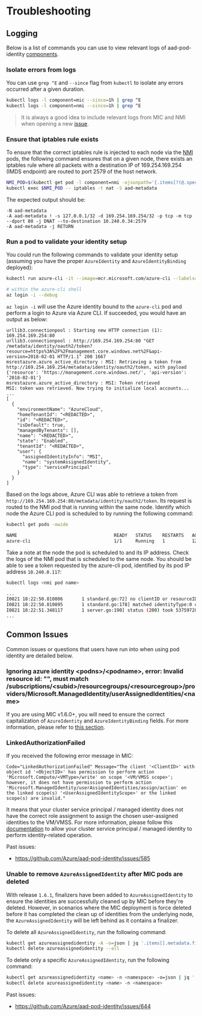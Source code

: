 # Troubleshooting

## Logging

Below is a list of commands you can use to view relevant logs of aad-pod-identity [components](../../README.md#components).

### Isolate errors from logs

You can use `grep ^E` and `--since` flag from `kubectl` to isolate any errors occurred after a given duration.

```bash
kubectl logs -l component=mic --since=1h | grep ^E
kubectl logs -l component=nmi --since=1h | grep ^E
```

> It is always a good idea to include relevant logs from MIC and NMI when opening a new [issue](https://github.com/Azure/aad-pod-identity/issues).

### Ensure that iptables rule exists

To ensure that the correct iptables rule is injected to each node via the [NMI](../../README.md#node-managed-identity) pods, the following command ensures that on a given node, there exists an iptables rule where all packets with a destination IP of 169.254.169.254 (IMDS endpoint) are routed to port 2579 of the host network.

```bash
NMI_POD=$(kubectl get pod -l component=nmi -ojsonpath='{.items[?(@.spec.nodeName=="<NodeName>")].metadata.name}')
kubectl exec $NMI_POD -- iptables -t nat -S aad-metadata
```

The expected output should be:

```log
-N aad-metadata
-A aad-metadata ! -s 127.0.0.1/32 -d 169.254.169.254/32 -p tcp -m tcp --dport 80 -j DNAT --to-destination 10.240.0.34:2579
-A aad-metadata -j RETURN
```

### Run a pod to validate your identity setup

You could run the following commands to validate your identity setup (assuming you have the proper `AzureIdentity` and `AzureIdentityBinding` deployed):

```bash
kubectl run azure-cli -it --image=mcr.microsoft.com/azure-cli --labels=aadpodidbinding=<your identity binding> /bin/bash

# within the azure-cli shell
az login -i --debug
```

`az login -i` will use the Azure identity bound to the `azure-cli` pod and perform a login to Azure via Azure CLI. If succeeded, you would have an output as below:

```log
urllib3.connectionpool : Starting new HTTP connection (1): 169.254.169.254:80
urllib3.connectionpool : http://169.254.169.254:80 "GET /metadata/identity/oauth2/token?resource=https%3A%2F%2Fmanagement.core.windows.net%2F&api-version=2018-02-01 HTTP/1.1" 200 1667
msrestazure.azure_active_directory : MSI: Retrieving a token from http://169.254.169.254/metadata/identity/oauth2/token, with payload {'resource': 'https://management.core.windows.net/', 'api-version': '2018-02-01'}
msrestazure.azure_active_directory : MSI: Token retrieved
MSI: token was retrieved. Now trying to initialize local accounts...
...
[
  {
    "environmentName": "AzureCloud",
    "homeTenantId": "<REDACTED>",
    "id": "<REDACTED>",
    "isDefault": true,
    "managedByTenants": [],
    "name": "<REDACTED>",
    "state": "Enabled",
    "tenantId": "<REDACTED>",
    "user": {
      "assignedIdentityInfo": "MSI",
      "name": "systemAssignedIdentity",
      "type": "servicePrincipal"
    }
  }
]
```

Based on the logs above, Azure CLI was able to retrieve a token from `http://169.254.169.254:80/metadata/identity/oauth2/token`. Its request is routed to the NMI pod that is running within the same node. Identify which node the Azure CLI pod is scheduled to by running the following command:

```bash
kubectl get pods -owide

NAME                                    READY   STATUS    RESTARTS   AGE   IP             NODE                                 NOMINATED NODE   READINESS GATES
azure-cli                               1/1     Running   1          12s   10.240.0.117   k8s-agentpool1-95854893-vmss000002   <none>           <none>
```

Take a note at the node the pod is scheduled to and its IP address. Check the logs of the NMI pod that is scheduled to the same node. You should be able to see a token requested by the azure-cli pod, identified by its pod IP address `10.240.0.117`:

```bash
kubectl logs <nmi pod name>

...
I0821 18:22:50.810806       1 standard.go:72] no clientID or resourceID in request. default/azure-cli has been matched with azure identity default/demo
I0821 18:22:50.810895       1 standard.go:178] matched identityType:0 clientid:7eb6##### REDACTED #####a6a9 resource:https://management.core.windows.net/
I0821 18:22:51.348117       1 server.go:190] status (200) took 537597287 ns for req.method=GET reg.path=/metadata/identity/oauth2/token req.remote=10.240.0.117
...
```

## Common Issues

Common issues or questions that users have run into when using pod identity are detailed below.

### Ignoring azure identity \<podns\>/\<podname\>, error: Invalid resource id: "", must match /subscriptions/\<subid\>/resourcegroups/\<resourcegroup\>/providers/Microsoft.ManagedIdentity/userAssignedIdentities/\<name\>

If you are using MIC v1.6.0+, you will need to ensure the correct capitalization of `AzureIdentity` and `AzureIdentityBinding` fields. For more information, please refer to [this section](../../README.md#v160-breaking-change).

### LinkedAuthorizationFailed

If you received the following error message in MIC:

```log
Code="LinkedAuthorizationFailed" Message="The client '<ClientID>' with object id '<ObjectID>' has permission to perform action 'Microsoft.Compute/<VMType>/write' on scope '<VM/VMSS scope>'; however, it does not have permission to perform action 'Microsoft.ManagedIdentity/userAssignedIdentities/assign/action' on the linked scope(s) '<UserAssignedIdentityScope>' or the linked scope(s) are invalid."
```

It means that your cluster service principal / managed identity does not have the correct role assignment to assign the chosen user-assigned identities to the VM/VMSS. For more information, please follow this [documentation](README.role-assignment.md) to allow your cluster service principal / managed identity to perform identity-related operation.

Past issues:

- https://github.com/Azure/aad-pod-identity/issues/585

### Unable to remove `AzureAssignedIdentity` after MIC pods are deleted

With release `1.6.1`, finalizers have been added to `AzureAssignedIdentity` to ensure the identities are successfully cleaned up by MIC before they're deleted. However, in scenarios where the MIC deployment is force deleted before it has completed the clean up of identities from the underlying node, the `AzureAssignedIdentity` will be left behind as it contains a finalizer.

To delete all `AzureAssignedIdentity`, run the following command:
```bash
kubectl get azureassignedidentity -A -o=json | jq '.items[].metadata.finalizers=null' | kubectl apply -f -
kubectl delete azureassignedidentity --all
```

To delete only a specific `AzureAssignedIdentity`, run the following command:
```bash
kubectl get azureassignedidentity <name> -n <namespace> -o=json | jq '.items[].metadata.finalizers=null' | kubectl apply -f -
kubectl delete azureassignedidentity <name> -n <namespace>
```

Past issues:
- https://github.com/Azure/aad-pod-identity/issues/644